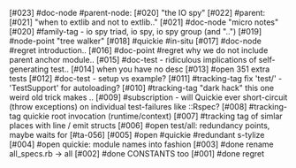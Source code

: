 [#023]       #doc-node #parent-node: [#020] "the IO spy"
[#022]       #parent: [#021] "when to extlib and not to extlib.."
[#021]       #doc-node "micro notes"
[#020]       #family-tag - io spy triad, io spy, io spy group (and "..")
[#019]       #node-point "tree walker"
[#018]       #quickie #in-situ
[#017]       #doc-node #regret introduction..
[#016]       #doc-point #regret why we do not include parent anchor module..
[#015]       #doc-test - ridiculous implications of self-generating test..
[#014]       when you have no desc
[#013] #open 351 extra tests
[#012]       #doc-test - setup vs example?
[#011]       #tracking-tag fix 'test/' - 'TestSupport' for autoloading?
[#010]       #tracking-tag "dark hack" this one weird old trick makes ..
[#009]       #subscription - will Quickie ever short-circuit (throw
               exceptions) on individual test-failures like ::Rspec?
[#008]       #tracking-tag quickie root invocation (runtime/context)
[#007]       #tracking tag of simlar places with line / emit structs
[#006] #open test/all: redundancy points, maybe waits for [#ta-056]
[#005] #open #quickie #redundant s-tylize
[#004] #open quickie: module names into fashion
[#003]       #done rename all_specs.rb -> all
[#002]       #done CONSTANTS too
[#001]       #done regret
